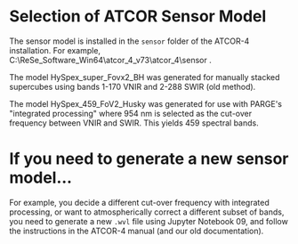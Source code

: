 # Selection of ATCOR Sensor Model

The sensor model is installed in the `sensor` folder of the ATCOR-4 installation. For example, C:\ReSe_Software_Win64\atcor_4_v73\atcor_4\sensor . 

The model HySpex_super_Fovx2_BH was generated for manually stacked supercubes using bands 1-170 VNIR and 2-288 SWIR (old method).

The model HySpex_459_FoV2_Husky was generated for use with PARGE's "integrated processing" where 954 nm is selected as the cut-over frequency between VNIR and SWIR. This yields 459 spectral bands. 

# If you need to generate a new sensor model...

For example, you decide a different cut-over frequency with integrated processing, or want to atmospherically correct a different subset of bands, you need to generate a new `.wvl` file using Jupyter Notebook 09, and follow the instructions in the ATCOR-4 manual (and our old documentation). 